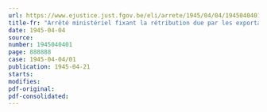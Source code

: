 ```yaml
---
url: https://www.ejustice.just.fgov.be/eli/arrete/1945/04/04/1945040401/justel
title-fr: "Arrêté ministériel fixant la rétribution due par les exportateurs de chevaux à l'Office national des Débouchés agricoles et horticoles pour la gestion du contingent d'exportation"
date: 1945-04-04
source:
number: 1945040401
page: 888888
case: 1945-04-04/01
publication: 1945-04-21
starts:
modifies:
pdf-original:
pdf-consolidated:
---
```



